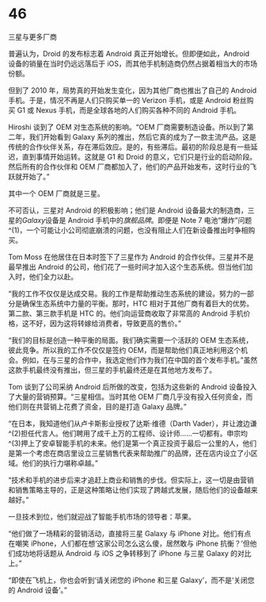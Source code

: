 # 46

三星与更多厂商

普遍认为，Droid 的发布标志着 Android 真正开始增长。但即便如此，Android 设备的销量在当时仍远远落后于 iOS，而其他手机制造商仍然占据着相当大的市场份额。

但到了 2010 年，局势真的开始发生变化，因为其他厂商也推出了自己的 Android 手机。于是，情况不再是人们只购买单一的 Verizon 手机，或是 Android 粉丝购买 G1 或 Nexus 手机，而是全球各地的人们购买各种不同的 Android 手机。

Hiroshi 谈到了 OEM 对生态系统的影响。“OEM 厂商需要制造设备。所以到了第二年，我们开始看到 Galaxy 系列的推出，然后它真的成为了一款主流产品。这是传统的合作伙伴关系，存在滞后效应。是的，有些滞后。最初的阶段总是有一些延迟，直到事情开始运转。这就是 G1 和 Droid 的意义，它们只是行业的启动阶段。然后所有的合作伙伴和 OEM 厂商都加入了，他们的产品开始发布，这时行业的飞跃就开始了。”

其中一个 OEM 厂商就是三星。

不可否认，三星对 Android 的积极影响；他们是 Android 设备最大的制造商，三星的*Galaxy*设备是 Android 手机中的*旗舰品牌*。即便是 Note 7 电池“爆炸”问题^(1)，一个可能让小公司彻底崩溃的问题，也没有阻止人们在新设备推出时争相购买。

Tom Moss 在他居住在日本时签下了三星作为 Android 的合作伙伴。三星并不是最早推出 Android 的公司，他们花了一些时间才加入这个生态系统。但当他们加入时，他们全力以赴。

“我的工作不仅仅是达成交易。我的工作是帮助推动生态系统的建设。努力的一部分是确保生态系统中力量的平衡。那时，HTC 相对于其他厂商有着巨大的优势。第二款、第三款手机是 HTC 的。他们向运营商收取了非常高的 Android 手机价格，这不好，因为这将转嫁给消费者，导致更高的售价。”

“我们的目标是创造一种平衡的局面。我们确实需要一个活跃的 OEM 生态系统，彼此竞争。所以我的工作不仅仅是签约 OEM，而是帮助他们真正地利用这个机会。例如，在与三星的合作中，我选定他们作为我们在中国的首个发布手机。”虽然这款手机最终没有推出，但三星的手机最终还是在其他地方发布了。

Tom 谈到了公司采纳 Android 后所做的改变，包括为这些新的 Android 设备投入了大量的营销预算。“三星相信。当时其他 OEM 厂商几乎没有投入任何资金，而他们则在共营销上花费了资金，目的是打造 Galaxy 品牌。”

“在日本，我知道他们从卢卡斯影业授权了达斯·维德（Darth Vader），并让渡边谦^(2)担任代言人。他们聘用了成千上万的工程师、设计师……一切都有。申宗均^(3)押上了安卓智能手机的未来。他们是第一个真正投资于最后一公里的人，他们是第一个考虑在商店里设立三星销售代表来帮助推广的品牌，还在店内设立了小区域。他们的执行力堪称卓越。”

“技术和手机的进步后来才追赶上商业和销售的步伐。但实际上，这一切是由营销和销售策略主导的，正是这种策略让他们实现了跨越式发展，随后他们的设备越来越好。”

一旦技术到位，他们就迎战了智能手机市场的领导者：苹果。

“他们做了一场精彩的营销活动，直接将三星 Galaxy 与 iPhone 对比。他们有点在嘲笑 iPhone，人们都在想‘这家公司怎么这么傻，居然敢与 iPhone 抗衡？’但他们成功地将话题从 Android 与 iOS 之争转移到了 iPhone 与三星 Galaxy 的对比上。”

“即使在飞机上，你也会听到‘请关闭您的 iPhone 和三星 Galaxy’，而不是‘关闭您的 Android 设备’。”
